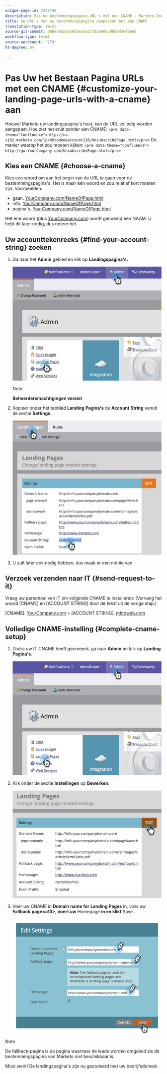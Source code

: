 ```yaml
---
unique-page-id: 2359746
description: Pas uw bestemmingspagina-URL's met een CNAME - Marketo Docs - Productdocumentatie aan
title: De URL's van uw bestemmingspagina aanpassen met een CNAME
translation-type: tm+mt
source-git-commit: 00887ea53e395bea3a11fd28e0ac98b085ef6ed8
workflow-type: tm+mt
source-wordcount: '273'
ht-degree: 0%

---
```



# Pas Uw het Bestaan Pagina URLs met een CNAME {#customize-your-landing-page-urls-with-a-cname} aan

Hoewel Marketo uw landingspagina&#39;s host, kan de URL volledig worden aangepast. Hoe ziet het eruit zonder een CNAME:
`<pre data-theme="Confluence">http://na-sj02.marketo.com/lp/mktodemoaccount126/UnsubscribePage.html</pre>` De manier waarop het zou moeten kijken:
`<pre data-theme="Confluence"> http://go.YourCompany.com/UnsubscribePage.html</pre>`

## Kies een CNAME {#choose-a-cname}

Kies een woord om aan het begin van de URL te gaan voor de bestemmingspagina&#39;s. Het is maar één woord en zou relatief kort moeten zijn. Voorbeelden:

* gaan. [YourCompany.com/NameOfPage.html](http://YourCompany.com/NameOfPage.html)
* info. [YourCompany.com/NameOfPage.html](http://YourCompany.com/NameOfPage.html)
* pagina&#39;s. [YourCompany.com/NameOfPage.html](http://YourCompany.com/NameOfPage.html)

Het ene woord (plus [YourCompany.com](http://YourCompany.com)) wordt genoemd een NAAM. U hebt dit later nodig, dus noteer het.

## Uw accounttekenreeks {#find-your-account-string} zoeken

1. Ga naar het **Admin** gebied en klik op **Landingspagina&#39;s.**

   ![](assets/image2014-9-18-16-3a2-3a45.png)

   >[!NOTE]
   >
   >**Beheerdersmachtigingen vereist**

1. Kopieer onder het tabblad **Landing** **Pagina&#39;s** de **Account** **String** vanuit de sectie **Settings**.

   ![](assets/image2014-9-18-16-3a44-3a12.png)

1. U zult later ook nodig hebben, dus maak er een notitie van.

## Verzoek verzenden naar IT {#send-request-to-it}

Vraag uw personeel van IT om volgende CNAME te installeren: (Vervang het woord [CNAME] en [ACCOUNT STRING] door de tekst uit de vorige stap.)

[CNAME]. [YourCompany.com](http://yourcompany.com/) >  [ACCOUNT STRING]. [mktoweb.com](http://mktoweb.com/)

## Volledige CNAME-instelling {#complete-cname-setup}

1. Zodra uw IT CNAME heeft gecreeerd, ga naar **Admin** en klik op **Landing** **Pagina&#39;s**.

   ![](assets/image2014-9-18-17-3a15-3a11.png)

1. Klik onder de sectie **Instellingen** op **Bewerken**.

   ![](assets/image2014-9-18-17-3a15-3a18.png)

1. Voer uw CNAME in **Domain** **name** **for** **Landing** **Pages** in, voer uw **Fallback** **page&lt;a13>, voert uw** Homepage **in en klikt** Save **.**

   ![](assets/image2014-9-18-17-3a15-3a25.png)

>[!NOTE]
>
>De fallback-pagina is de pagina waarnaar de leads worden omgeleid als de bestemmingspagina van Marketo niet beschikbaar is.

Mooi werk! De landingspagina&#39;s zijn nu gecodeerd met uw bedrijfsdomein.